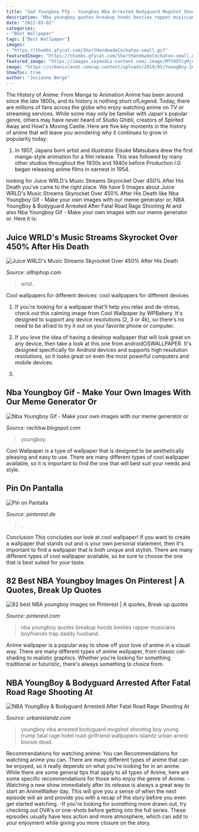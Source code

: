 ```yaml
---
title: "Sad Youngboy Pfp - Youngboy Nba Arrested Bodyguard Mugshot Shooting Boy Young Trump Fatal Rage Hotel Road Girlfriend Wallpapers Islandz Urban Arrest Boosie Dead"
description: "Nba youngboy quotes breakup hoods besties rapper musicians boyfriends trap daddy husband"
date: "2022-03-02"
categories:
- "Best Wallpaper"
tags: ["Best Wallpaper"]
images:
- "https://thumbs.gfycat.com/ShortHandmadeCockatoo-small.gif"
featuredImage: "https://thumbs.gfycat.com/ShortHandmadeCockatoo-small.gif"
featured_image: "https://images.saymedia-content.com/.image/MTY4OTcyMjcyMzc4MzI0NDU2/giphy.gif"
image: "https://urbanislandz.com/wp-content/uploads/2019/05/YoungBoy-2019.jpg"
ShowToc: true
author: "Josianne Berge"
---
```



The History of Anime: From Manga to Animation
Anime has been around since the late 1800s, and its history is nothing short ofLegend. Today, there are millions of fans across the globe who enjoy watching anime on TV or streaming services. While some may only be familiar with Japan's popular genre, others may have never heard of Studio Ghibli, creators of Spirited Away and Howl's Moving Castle. Here are five key moments in the history of anime that will leave you wondering why it continues to grow in popularity today:
1) In 1907, Japans born artist and illustrator Eisuke Matsubara drew the first manga-style animation for a film release. This was followed by many other studios throughout the 1930s and 1940s before Production I.G began releasing anime films in earnest in 1954.

	

		
looking for Juice WRLD&#039;s Music Streams Skyrocket Over 450% After His Death you've came to the right place. We have 5 Images about Juice WRLD&#039;s Music Streams Skyrocket Over 450% After His Death like Nba Youngboy Gif - Make your own images with our meme generator or, NBA YoungBoy &amp; Bodyguard Arrested After Fatal Road Rage Shooting At and also Nba Youngboy Gif - Make your own images with our meme generator or. Here it is:
		
    
## Juice WRLD&#039;s Music Streams Skyrocket Over 450% After His Death

<img loading=lazy src="https://images.saymedia-content.com/.image/MTY4OTcyMjcyMzc4MzI0NDU2/giphy.gif" onerror="this.onerror=null;this.src='https://tse1.mm.bing.net/th?id=OIP.8YgJD2crI9CJi7UdPl2-1gHaEc&amp;pid=15.1';" alt="Juice WRLD&#039;s Music Streams Skyrocket Over 450% After His Death">

_Source: allhiphop.com_

>wrld. 

	

Cool wallpapers for different devices:
cool wallpapers for different devices 

1. If you're looking for a wallpaper that'll help you relax and de-stress, check out this calming image from Cool Wallpaper by WPBakery. It's designed to support any device resolutions (2, 3 or 4k), so there's no need to be afraid to try it out on your favorite phone or computer.

2. If you love the idea of having a desktop wallpaper that will look great on any device, then take a look at this one from androidOSWALLPAPER. It's designed specifically for Android devices and supports high resolution resolutions, so it looks great on even the most powerful computers and mobile devices.

3.

    
## Nba Youngboy Gif - Make Your Own Images With Our Meme Generator Or

<img loading=lazy src="https://thumbs.gfycat.com/ShortHandmadeCockatoo-small.gif" onerror="this.onerror=null;this.src='https://tse2.mm.bing.net/th?id=OIP.RwFHbmakD5LhX8CAZuUTBwAAAA&amp;pid=15.1';" alt="Nba Youngboy Gif - Make your own images with our meme generator or">

_Source: rachlsw.blogspot.com_

>youngboy. 

	

Cool Wallpaper is a type of wallpaper that is designed to be aesthetically pleasing and easy to use. There are many different types of cool wallpaper available, so it is important to find the one that will best suit your needs and style.

    
## Pin On Pantalla

<img loading=lazy src="https://i.pinimg.com/736x/7a/4a/11/7a4a116bd50bf7b3aa5deec6075f5939.jpg" onerror="this.onerror=null;this.src='https://tse4.mm.bing.net/th?id=OIP.QKBVKnRWyQm2Gd67GfifQwHaMn&amp;pid=15.1';" alt="Pin on Pantalla">

_Source: pinterest.de_

>. 

	

Conclusion
This concludes our look at cool wallpaper! If you want to create a wallpaper that stands out and is your own personal statement, then it's important to find a wallpaper that is both unique and stylish. There are many different types of cool wallpaper available, so be sure to choose the one that is best suited for your taste.

    
## 82 Best NBA Youngboy Images On Pinterest | A Quotes, Break Up Quotes

<img loading=lazy src="https://i.pinimg.com/736x/ab/d3/d6/abd3d6b01f46094ab6685a133bb331c7--nba-youngboy-wattpad.jpg" onerror="this.onerror=null;this.src='https://tse1.mm.bing.net/th?id=OIP.O75C_ZlGkMhFrB_0U5c-TwHaNJ&amp;pid=15.1';" alt="82 best NBA youngboy images on Pinterest | A quotes, Break up quotes">

_Source: pinterest.com_

>nba youngboy quotes breakup hoods besties rapper musicians boyfriends trap daddy husband. 

	

Anime wallpaper is a popular way to show off your love of anime in a visual way. There are many different types of anime wallpaper, from classic cel-shading to realistic graphics. Whether you're looking for something traditional or futuristic, there's always something to choice from.

    
## NBA YoungBoy &amp; Bodyguard Arrested After Fatal Road Rage Shooting At

<img loading=lazy src="https://urbanislandz.com/wp-content/uploads/2019/05/YoungBoy-2019.jpg" onerror="this.onerror=null;this.src='https://tse4.mm.bing.net/th?id=OIP.b8IAoWwGIPWZvh_-J4rePAHaEc&amp;pid=15.1';" alt="NBA YoungBoy &amp; Bodyguard Arrested After Fatal Road Rage Shooting At">

_Source: urbanislandz.com_

>youngboy nba arrested bodyguard mugshot shooting boy young trump fatal rage hotel road girlfriend wallpapers islandz urban arrest boosie dead. 

	

Recommendations for watching anime: You can
Recommendations for watching anime you can. There are many different types of anime that can be enjoyed, so it really depends on what you're looking for in an anime. While there are some general tips that apply to all types of Anime, here are some specific recommendations for those who enjoy the genre of Anime: 
-Watching a new show immediately after its release is always a great way to start an AnimeWalker day. This will give you a sense of when the next episode will air and provide you with a recap of the story before you even get started watching. 
-If you're looking for something more drawn out, try checking out OVA's or one-shots before getting into the full series. These episodes usually have less action and more atmosphere, which can add to your enjoyment while giving you more closure on the story.

